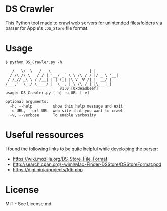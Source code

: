 # DS Crawler

This Python tool made to crawl web servers for unintended files/folders  via parser for Apple's `.DS_Store` file format. 

# Usage

```
$ python DS_Crawler.py -h

   /   \/ _\   / __\ __ __ ___      _| | ___ _ __ 
  / /\ /\ \   / / | '__/ _` \ \ /\ / / |/ _ \ '__|
 / /_// _\ \ / /__| | | (_| |\ V  V /| |  __/ |   
/___,'  \__/ \____/_|  \__,_| \_/\_/ |_|\___|_|   
                        v1.0 [0xdeadbeef]
usage: DS_Crawler.py [-h] -u URL [-v]

optional arguments:
  -h, --help         show this help message and exit
  -u URL, --url URL  web site that you want to crawl
  -v, --verbose      To enable verbosity

```

# Useful ressources

I found the following links to be quite helpful while developing the parser:

- https://wiki.mozilla.org/DS_Store_File_Format
- http://search.cpan.org/~wiml/Mac-Finder-DSStore/DSStoreFormat.pod
- https://digi.ninja/projects/fdb.php

# License

MIT - See License.md
